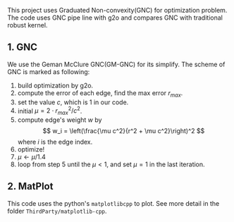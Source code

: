 This project uses Graduated Non-convexity(GNC) for optimization problem.
The code uses GNC pipe line with g2o and compares GNC with traditional robust kernel.

## 1. GNC
We use the Geman McClure GNC(GM-GNC) for its simplify.
The scheme of GNC is marked as following:
1. build optimization by g2o.
2. compute the error of each edge, find the max error $r_{max}$.
3. set the value $c$, which is 1 in our code.
4. initial $\mu = 2 \cdot r^2_{max}/c^2$.
5. compute edge's weight $w$ by
$$
w_i = \left(\frac{\mu c^2}{r^2 + \mu c^2}\right)^2
$$
where $i$ is the edge index.
6. optimize!
7. $\mu\leftarrow\mu/1.4$
8. loop from step 5 until the $\mu < 1$, and set $\mu = 1$ in the last iteration.

## 2. MatPlot
This code uses the python's  `matplotlibcpp` to plot. See more detail in the folder `ThirdParty/matplotlib-cpp`.
